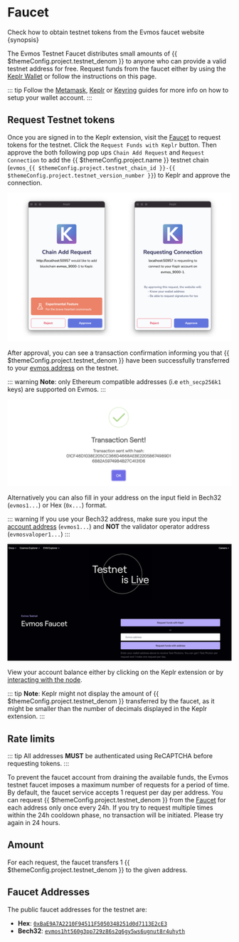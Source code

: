 <!--
order: 2
-->

# Faucet

Check how to obtain testnet tokens from the Evmos faucet website {synopsis}

The Evmos Testnet Faucet distributes small amounts of {{ $themeConfig.project.testnet_denom }} to anyone who can provide a valid testnet address for free. Request funds from the faucet either by using the [Keplr Wallet](../guides/keys-wallets/keplr.md) or follow the instructions on this page.

::: tip
Follow the [Metamask](./../guides/keys-wallets/metamask.md), [Keplr](./../users/wallets/keplr.md) or [Keyring](./../users/keys/keyring.md) guides for more info on how to setup your wallet account.
:::

## Request Testnet tokens

Once you are signed in to the Keplr extension, visit the [Faucet](https://faucet.evmos.dev/) to request tokens for the testnet. Click the `Request Funds with Keplr` button. Then approve the both following pop ups `Chain Add Request` and `Request Connection` to add the {{ $themeConfig.project.name }} testnet chain (`evmos_{{ $themeConfig.project.testnet_chain_id }}-{{ $themeConfig.project.testnet_version_number }}`) to Keplr and approve the connection.

![chain add request](./../img/keplr_approve_chain.png)

After approval, you can see a transaction confirmation informing you that {{ $themeConfig.project.testnet_denom }} have been successfully transferred to your [evmos address](../../users/technical_concepts/accounts#address-formats-for-clients) on the testnet.

::: warning
**Note**: only Ethereum compatible addresses (i.e `eth_secp256k1` keys) are supported on Evmos.
:::

![chain add request](./../img/keplr_transaction.png)

Alternatively you can also fill in your address on the input field in Bech32 (`evmos1...`) or Hex (`0x...`) format.

::: warning
If you use your Bech32 address, make sure you input the [account address](./../technical_concepts/accounts#addresses-and-public-keys) (`evmos1...`) and **NOT** the validator operator address (`evmosvaloper1...`)
:::

![faucet site](./../img/faucet_web_page.png)

View your account balance either by clicking on the Keplr extension or by [interacting with the node](../../quickstart/interact_node).

::: tip
**Note**: Keplr might not display the amount of {{ $themeConfig.project.testnet_denom }} transferred by the faucet, as it might be smaller than the number of decimals displayed in the Keplr extension.
:::

## Rate limits

::: tip
All addresses **MUST** be authenticated using ReCAPTCHA before requesting tokens.
:::

To prevent the faucet account from draining the available funds, the Evmos testnet faucet imposes a maximum number of requests for a period of time. By default, the faucet service accepts 1 request per day per address. You can request {{ $themeConfig.project.testnet_denom }} from the [Faucet](./../../developers/faucet) for each address only once every 24h. If you try to request multiple times within the 24h cooldown phase, no transaction will be initiated. Please try again in 24 hours.

## Amount

For each request, the faucet transfers 1 {{ $themeConfig.project.testnet_denom }} to the given address.

## Faucet Addresses

The public faucet addresses for the testnet are:

- **Hex**: [`0xBaE9A7A2210F94511F5050348251d0d7113E2cE3`](https://evm.evmos.dev/address/0xBaE9A7A2210F94511F5050348251d0d7113E2cE3/transactions)
- **Bech32**: [`evmos1ht560g3pp729z86s2q6gy5ws6ugnut8r4uhyth`](https://testnet.mintscan.io/evmos/account/evmos1ht560g3pp729z86s2q6gy5ws6ugnut8r4uhyth)
